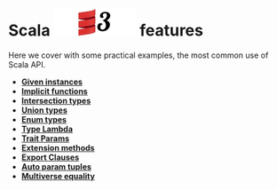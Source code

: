 # Scala ![My image](img/scala3_small.jpg) features

Here we cover with some practical examples, the most common use of Scala API.

* **[Given instances](src/main/scala/scala/features/GivenInstancesFeatures.scala)**
* **[Implicit functions](src/main/scala/scala/features/ImplicitFunctionFeature.scala)**
* **[Intersection types](src/main/scala/scala/features/IntersectionTypesFeature.scala)**
* **[Union types](src/main/scala/scala/features/UnionTypesFeature.scala)**
* **[Enum types](src/main/scala/scala/features/EnumTypesFeatures.scala)**
* **[Type Lambda](src/main/scala/scala/features/TypeLambdaFeature.scala)**
* **[Trait Params](src/main/scala/scala/features/TraitParamsFeature.scala)**
* **[Extension methods](src/main/scala/scala/features/ExtensionMethodsFeature.scala)**
* **[Export Clauses](src/main/scala/scala/features/ExportClausesFeature.scala)**
* **[Auto param tuples](src/main/scala/scala/features/AutoParamTuplingFeature.scala)**
* **[Multiverse equality](src/main/scala/scala/features/MultiversalEqualityFeature.scala)**